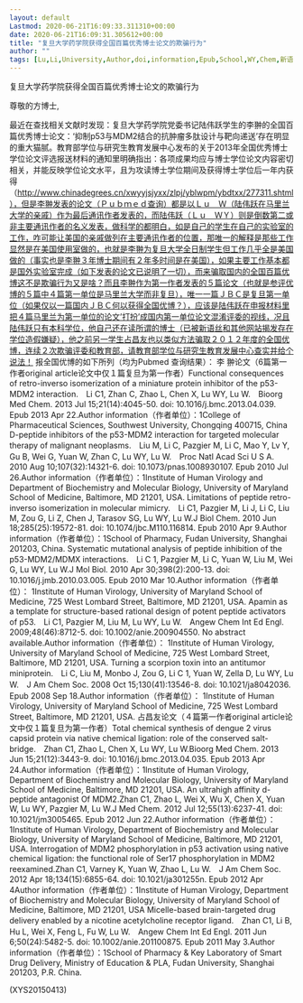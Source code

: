 ```yaml
---
layout: default
Lastmod: 2020-06-21T16:09:33.311310+00:00
date: 2020-06-21T16:09:31.305612+00:00
title: "复旦大学药学院获得全国百篇优秀博士论文的欺骗行为"
author: ""
tags: [Lu,Li,University,Author,doi,information,Epub,School,WY,Chem,新语丝]
---
```


复旦大学药学院获得全国百篇优秀博士论文的欺骗行为

尊敬的方博士,

最近在查找相关文献时发现：复旦大学药学院党委书记陆伟跃学生的李翀的全国百篇优秀博士论文：‘抑制p53与MDM2结合的抗肿瘤多肽设计与靶向递送’存在明显的重大猫腻。教育部学位与研究生教育发展中心发布的关于2013年全国优秀博士学位论文评选报送材料的通知里明确指出：各项成果均应与博士学位论文内容密切相关，并能反映学位论文水平，且为攻读博士学位期间及获得博士学位后一年内获得（http://www.chinadegrees.cn/xwyyjsjyxx/zlpj/yblwpm/ybdtxx/277311.shtml），但是李翀发表的论文（Ｐｕｂｍｅｄ查询）都是以Ｌｕ　Ｗ（陆伟跃在马里兰大学的亲戚）作为最后通讯作者发表的，而陆伟跃（Ｌｕ　ＷＹ）则是倒数第二或非主要通讯作者的名义发表，做科学的都明白，如是自己的学生在自己的实验室的工作，咋可能让美国的亲戚做列在主要通讯作者的位置，那唯一的解释是那些工作显然是在美国使用室做的，也就是李翀为复旦大学全日制学生但工作几乎全是美国做的（事实也是李翀３年博士期间有２年多时间是在美国），如果主要工作基本都是国外实验室完成（如下发表的论文已说明了一切），而来骗取国内的全国百篇优博这不是欺骗行为又是啥？而且李翀作为第一作者发表的５篇论文（也就是参评优博的５篇中４篇第一单位是马里兰大学而非复旦），唯一一篇ＪＢＣ是复旦第一单位（如果仅以一篇国内ＪＢＣ何以获得全国优博？），应该是陆伟跃在申报材料里把４篇马里兰为第一单位的论文’打扮’成国内第一单位论文混淆评委的视线，况且陆伟跃只有本科学位，他自己还在读所谓的博士（已被新语丝和其他网站揭发存在学位造假嫌疑），他之前另一学生占昌友也以类似方法骗取２０１２年度的全国优博，连续２次欺骗评委和教育部，请教育部学位与研究生教育发展中心查实并给个说法！ 报全国优博的如下所列（均为Pubmed 查询结果）： 李 翀论文（6篇第一作者original article论文中仅１篇复旦为第一作者）Functional consequences of retro-inverso isomerization of a miniature protein inhibitor of the p53-MDM2 interaction.　Li C1, Zhan C, Zhao L, Chen X, Lu WY, Lu W.　Bioorg Med Chem. 2013 Jul 15;21(14):4045-50. doi: 10.1016/j.bmc.2013.04.039. Epub 2013 Apr 22.Author information（作者单位）：1College of Pharmaceutical Sciences, Southwest University, Chongqing 400715, China D-peptide inhibitors of the p53-MDM2 interaction for targeted molecular therapy of malignant neoplasms.　Liu M, Li C, Pazgier M, Li C, Mao Y, Lv Y, Gu B, Wei G, Yuan W, Zhan C, Lu WY, Lu W.　Proc Natl Acad Sci U S A. 2010 Aug 10;107(32):14321-6. doi: 10.1073/pnas.1008930107. Epub 2010 Jul 26.Author information（作者单位）：1Institute of Human Virology and Department of Biochemistry and Molecular Biology, University of Maryland School of Medicine, Baltimore, MD 21201, USA. Limitations of peptide retro-inverso isomerization in molecular mimicry.　Li C1, Pazgier M, Li J, Li C, Liu M, Zou G, Li Z, Chen J, Tarasov SG, Lu WY, Lu W.J Biol Chem. 2010 Jun 18;285(25):19572-81. doi: 10.1074/jbc.M110.116814. Epub 2010 Apr 9.Author information（作者单位）：1School of Pharmacy, Fudan University, Shanghai 201203, China. Systematic mutational analysis of peptide inhibition of the p53-MDM2/MDMX interactions.　Li C 1, Pazgier M, Li C, Yuan W, Liu M, Wei G, Lu WY, Lu W.J Mol Biol. 2010 Apr 30;398(2):200-13. doi: 10.1016/j.jmb.2010.03.005. Epub 2010 Mar 10.Author information（作者单位）： 1Institute of Human Virology, University of Maryland School of Medicine, 725 West Lombard Street, Baltimore, MD 21201, USA. Apamin as a template for structure-based rational design of potent peptide activators of p53.　Li C1, Pazgier M, Liu M, Lu WY, Lu W.　Angew Chem Int Ed Engl. 2009;48(46):8712-5. doi: 10.1002/anie.200904550. No abstract available.Author information（作者单位）： 1Institute of Human Virology, University of Maryland School of Medicine, 725 West Lombard Street, Baltimore, MD 21201, USA. Turning a scorpion toxin into an antitumor miniprotein.　Li C, Liu M, Monbo J, Zou G, Li C 1, Yuan W, Zella D, Lu WY, Lu W.　J Am Chem Soc. 2008 Oct 15;130(41):13546-8. doi: 10.1021/ja8042036. Epub 2008 Sep 18.Author information（作者单位）： 1Institute of Human Virology, University of Maryland School of Medicine, 725 West Lombard Street, Baltimore, MD 21201, USA. 占昌友论文（４篇第一作者original article论文中仅１篇复旦为第一作者）Total chemical synthesis of dengue 2 virus capsid protein via native chemical ligation: role of the conserved salt-bridge.　Zhan C1, Zhao L, Chen X, Lu WY, Lu W.Bioorg Med Chem. 2013 Jun 15;21(12):3443-9. doi: 10.1016/j.bmc.2013.04.035. Epub 2013 Apr 24.Author information（作者单位）：1Institute of Human Virology, Department of Biochemistry and Molecular Biology, University of Maryland School of Medicine, Baltimore, MD 21201, USA. An ultrahigh affinity d-peptide antagonist Of MDM2.Zhan C1, Zhao L, Wei X, Wu X, Chen X, Yuan W, Lu WY, Pazgier M, Lu W.J Med Chem. 2012 Jul 12;55(13):6237-41. doi: 10.1021/jm3005465. Epub 2012 Jun 22.Author information（作者单位）：1Institute of Human Virology, Department of Biochemistry and Molecular Biology, University of Maryland School of Medicine, Baltimore, MD 21201, USA. Interrogation of MDM2 phosphorylation in p53 activation using native chemical ligation: the functional role of Ser17 phosphorylation in MDM2 reexamined.Zhan C1, Varney K, Yuan W, Zhao L, Lu W.　J Am Chem Soc. 2012 Apr 18;134(15):6855-64. doi: 10.1021/ja301255n. Epub 2012 Apr 4Author information（作者单位）：1Institute of Human Virology, Department of Biochemistry and Molecular Biology, University of Maryland School of Medicine, Baltimore, MD 21201, USA Micelle-based brain-targeted drug delivery enabled by a nicotine acetylcholine receptor ligand.　Zhan C1, Li B, Hu L, Wei X, Feng L, Fu W, Lu W.　Angew Chem Int Ed Engl. 2011 Jun 6;50(24):5482-5. doi: 10.1002/anie.201100875. Epub 2011 May 3.Author information（作者单位）：1School of Pharmacy & Key Laboratory of Smart Drug Delivery, Ministry of Education & PLA, Fudan University, Shanghai 201203, P.R. China.

(XYS20150413)

